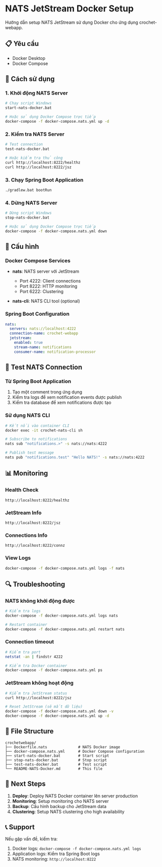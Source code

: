 # NATS JetStream Docker Setup

Hướng dẫn setup NATS JetStream sử dụng Docker cho ứng dụng crochet-webapp.

## 📋 Yêu cầu

- Docker Desktop
- Docker Compose

## 🚀 Cách sử dụng

### 1. Khởi động NATS Server

```bash
# Chạy script Windows
start-nats-docker.bat

# Hoặc sử dụng Docker Compose trực tiếp
docker-compose -f docker-compose.nats.yml up -d
```

### 2. Kiểm tra NATS Server

```bash
# Test connection
test-nats-docker.bat

# Hoặc kiểm tra thủ công
curl http://localhost:8222/healthz
curl http://localhost:8222/jsz
```

### 3. Chạy Spring Boot Application

```bash
./gradlew.bat bootRun
```

### 4. Dừng NATS Server

```bash
# Dừng script Windows
stop-nats-docker.bat

# Hoặc sử dụng Docker Compose trực tiếp
docker-compose -f docker-compose.nats.yml down
```

## 🔧 Cấu hình

### Docker Compose Services

- **nats**: NATS server với JetStream
  - Port 4222: Client connections
  - Port 8222: HTTP monitoring
  - Port 6222: Clustering

- **nats-cli**: NATS CLI tool (optional)

### Spring Boot Configuration

```yaml
nats:
  servers: nats://localhost:4222
  connection-name: crochet-webapp
  jetstream:
    enabled: true
    stream-name: notifications
    consumer-name: notification-processor
```

## 🧪 Test NATS Connection

### Từ Spring Boot Application

1. Tạo một comment trong ứng dụng
2. Kiểm tra logs để xem notification events được publish
3. Kiểm tra database để xem notifications được tạo

### Sử dụng NATS CLI

```bash
# Kết nối vào container CLI
docker exec -it crochet-nats-cli sh

# Subscribe to notifications
nats sub "notifications.>" -s nats://nats:4222

# Publish test message
nats pub "notifications.test" "Hello NATS!" -s nats://nats:4222
```

## 📊 Monitoring

### Health Check
```
http://localhost:8222/healthz
```

### JetStream Info
```
http://localhost:8222/jsz
```

### Connections Info
```
http://localhost:8222/connz
```

### View Logs
```bash
docker-compose -f docker-compose.nats.yml logs -f nats
```

## 🔍 Troubleshooting

### NATS không khởi động được

```bash
# Kiểm tra logs
docker-compose -f docker-compose.nats.yml logs nats

# Restart container
docker-compose -f docker-compose.nats.yml restart nats
```

### Connection timeout

```bash
# Kiểm tra port
netstat -an | findstr 4222

# Kiểm tra Docker container
docker-compose -f docker-compose.nats.yml ps
```

### JetStream không hoạt động

```bash
# Kiểm tra JetStream status
curl http://localhost:8222/jsz

# Reset JetStream (sẽ mất dữ liệu)
docker-compose -f docker-compose.nats.yml down -v
docker-compose -f docker-compose.nats.yml up -d
```

## 📁 File Structure

```
crochetwebapp/
├── Dockerfile.nats              # NATS Docker image
├── docker-compose.nats.yml      # Docker Compose configuration
├── start-nats-docker.bat        # Start script
├── stop-nats-docker.bat         # Stop script
├── test-nats-docker.bat         # Test script
└── README-NATS-Docker.md        # This file
```

## 🎯 Next Steps

1. **Deploy**: Deploy NATS Docker container lên server production
2. **Monitoring**: Setup monitoring cho NATS server
3. **Backup**: Cấu hình backup cho JetStream data
4. **Clustering**: Setup NATS clustering cho high availability

## 📞 Support

Nếu gặp vấn đề, kiểm tra:
1. Docker logs: `docker-compose -f docker-compose.nats.yml logs`
2. Application logs: Kiểm tra Spring Boot logs
3. NATS monitoring: `http://localhost:8222`
